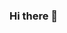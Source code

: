 ### Hi there 👋

<!--
**ramaswamy11703/ramaswamy11703** is a ✨ _special_ ✨ repository because its `README.md` (this file) appears on your GitHub profile.

@neevaco
 Co-Founder 
@GreylockVC
 Venture Partner. Ex-@Google
 SVP of Ads Ex-@BellLabs
Musings on tech, privacy, ads, books...

